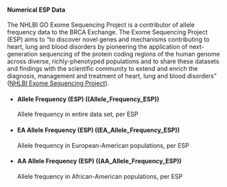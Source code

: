 #### Numerical ESP Data
The NHLBI GO Exome Sequencing Project is a contributor of allele frequency data to the BRCA Exchange. The Exome Sequencing Project \(ESP\) aims to “to discover novel genes and mechanisms contributing to heart, lung and blood disorders by pioneering the application of next-generation sequencing of the protein coding regions of the human genome across diverse, richly-phenotyped populations and to share these datasets and findings with the scientific community to extend and enrich the diagnosis, management and treatment of heart, lung and blood disorders” \([NHLBI Exome Sequencing Project](http://evs.gs.washington.edu/EVS/)\).

* #### Allele Frequency (ESP) ((Allele_Frequency_ESP))
	Allele frequency in entire data set, per ESP
* #### EA Allele Frequency (ESP) ((EA_Allele_Frequency_ESP))
	Allele frequency in European-American populations, per ESP
* #### AA Allele Frequency (ESP) ((AA_Allele_Frequency_ESP))
	Allele frequency in African-American populations, per ESP
